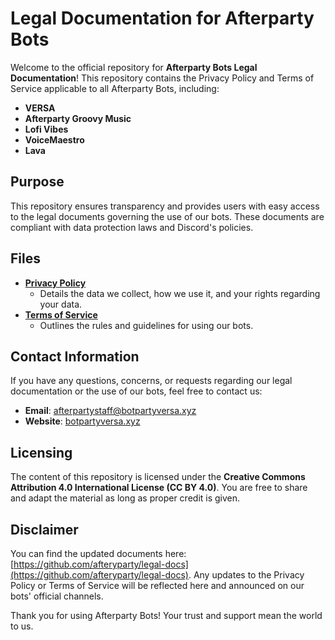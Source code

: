 # Legal Documentation for Afterparty Bots

Welcome to the official repository for **Afterparty Bots Legal Documentation**! This repository contains the Privacy Policy and Terms of Service applicable to all Afterparty Bots, including:

- **VERSA**
- **Afterparty Groovy Music**
- **Lofi Vibes**
- **VoiceMaestro**
- **Lava**

## Purpose
This repository ensures transparency and provides users with easy access to the legal documents governing the use of our bots. These documents are compliant with data protection laws and Discord's policies.

## Files
- **[Privacy Policy](privacy-policy.txt)**
  - Details the data we collect, how we use it, and your rights regarding your data.
- **[Terms of Service](terms-of-service.txt)**
  - Outlines the rules and guidelines for using our bots.

## Contact Information
If you have any questions, concerns, or requests regarding our legal documentation or the use of our bots, feel free to contact us:

- **Email**: [afterpartystaff@botpartyversa.xyz](mailto:afterpartystaff@botpartyversa.xyz)
- **Website**: [botpartyversa.xyz](https://botpartyversa.xyz)

## Licensing
The content of this repository is licensed under the **Creative Commons Attribution 4.0 International License (CC BY 4.0)**. You are free to share and adapt the material as long as proper credit is given.

## Disclaimer
You can find the updated documents here: [https://github.com/afteryparty/legal-docs](https://github.com/afteryparty/legal-docs). Any updates to the Privacy Policy or Terms of Service will be reflected here and announced on our bots' official channels.

Thank you for using Afterparty Bots! Your trust and support mean the world to us.
